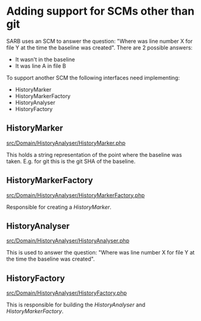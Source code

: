 # Adding support for SCMs other than git

SARB uses an SCM to answer the question: "Where was line number X for file Y at the time the baseline was created".
There are 2 possible answers:
- It wasn't in the baseline
- It was line A in file B


To support another SCM the following interfaces need implementing:

- HistoryMarker
- HistoryMarkerFactory  
- HistoryAnalyser  
- HistoryFactory


## HistoryMarker

[src/Domain/HistoryAnalyser/HistoryMarker.php](../src/Domain/HistoryAnalyser/HistoryMarker.php)

This holds a string representation of the point where the baseline was taken. E.g. for git this is the git SHA of the baseline.

## HistoryMarkerFactory

[src/Domain/HistoryAnalyser/HistoryMarkerFactory.php](../src/Domain/HistoryAnalyser/HistoryMarkerFactory.php)

Responsible for creating a _HistoryMarker_.


## HistoryAnalyser

[src/Domain/HistoryAnalyser/HistoryAnalyser.php](../src/Domain/HistoryAnalyser/HistoryAnalyser.php)

This is used to answer the question: "Where was line number X for file Y at the time the baseline was created".


## HistoryFactory

[src/Domain/HistoryAnalyser/HistoryFactory.php](../src/Domain/HistoryAnalyser/HistoryFactory.php)

This is responsible for building the _HistoryAnalyser_ and _HistoryMarkerFactory_.
